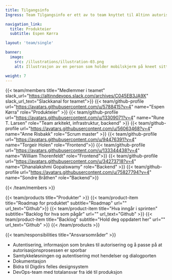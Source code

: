 ```yaml
---
title: Tilgangsinfo
Ingress: Team Tilgangsinfo er ett av to team knyttet til Altinn autorisasjon som har hovedansvar for alt som har med autentiseringen og samtykkeløsningen å gjøre. 

navigation_link:
  title: Produkteier
  subtitle: Espen Kørra

layout: 'team/single'

banner:
  image:
    src: /illustrations/illustration-03.png
    alt: Illustrasjon av en person som holder mobilskjerm på kneet sitt

weight: 7
---
```


{{< team/members title="Medlemmer i teamet" slack_url="https://altinndevops.slack.com/archives/C045EB3JA9X" slack_url_text="Slackkanal for teamet">}}
{{< team/github-profile url="https://avatars.githubusercontent.com/u/5788415?v=4" name="Espen Kørra" role="Produkteier" >}}
{{< team/github-profile url="https://avatars.githubusercontent.com/u/13309071?v=4" name="Rune T. Larsen" role="Team arkitekt, infrastruktur, backend" >}}
{{< team/github-profile url="https://avatars.githubusercontent.com/u/56063468?v=4" name="Anne Risbakk" role="Scrum master" >}}
{{< team/github-profile url="https://avatars.githubusercontent.com/u/94476391?v=4" name="Torgeir Holen" role="Frontend">}}
{{< team/github-profile url="https://avatars.githubusercontent.com/u/133344438?v=4" name="William Thorenfeldt" role="Frontend">}}
{{< team/github-profile url="https://avatars.githubusercontent.com/u/34273718?v=4" name="Dhanalakshmi Gopalswamy" role="Backend" >}}
{{< team/github-profile url="https://avatars.githubusercontent.com/u/75827794?v=4" name="Sondre Bråthen" role="Backend">}}

{{< /team/members >}}

{{< team/products title="Produkter" >}}
{{< team/product-item title="Roadmap for produktet" subtitle="Roadmap" url="" url_text="Github">}}
{{< team/product-item title="Hva inngår i sprinten" subtitle="Backlog for hva som pågår" url="" url_text="Github" >}}
{{< team/product-item title="Backlog" subtitle="Hold deg oppdatert her" url="" url_text="Github" >}}
{{< /team/products >}}

{{< team/responsibilities title="Ansvarsområder" >}}

- Autentisering, informasjon som brukes til autorisering og å passe på at autorisasjonsprosessen er sporbar
- Samtykkeløsningen og autentisering mot hendelser og dialogporten
- Dokumentasjon
- Bidra til Digdirs felles designsystem
- DevOps-team med totalansvar fra idé til produksjon
